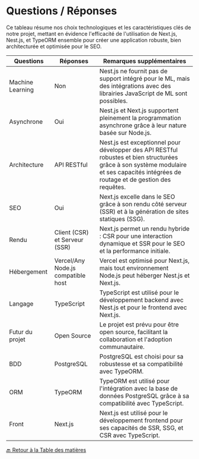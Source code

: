 # Questions / Réponses

Ce tableau résume nos choix technologiques et les caractéristiques clés de notre projet, mettant en évidence l'efficacité de l'utilisation de Next.js, Nest.js, et TypeORM ensemble pour créer une application robuste, bien architecturée et optimisée pour le SEO.

| Questions        | Réponses                           | Remarques supplémentaires                                                                                                                                                             |
| ---------------- | ---------------------------------- | ------------------------------------------------------------------------------------------------------------------------------------------------------------------------------------- |
| Machine Learning | Non                                | Nest.js ne fournit pas de support intégré pour le ML, mais des intégrations avec des librairies JavaScript de ML sont possibles.                                                      |
| Asynchrone       | Oui                                | Nest.js et Next.js supportent pleinement la programmation asynchrone grâce à leur nature basée sur Node.js.                                                                           |
| Architecture     | API RESTful                        | Nest.js est exceptionnel pour développer des API RESTful robustes et bien structurées grâce à son système modulaire et ses capacités intégrées de routage et de gestion des requêtes. |
| SEO              | Oui                                | Next.js excelle dans le SEO grâce à son rendu côté serveur (SSR) et à la génération de sites statiques (SSG).                                                                         |
| Rendu            | Client (CSR) et Serveur (SSR)      | Next.js permet un rendu hybride : CSR pour une interaction dynamique et SSR pour le SEO et la performance initiale.                                                                   |
| Hébergement      | Vercel/Any Node.js compatible host | Vercel est optimisé pour Next.js, mais tout environnement Node.js peut héberger Nest.js et Next.js.                                                                                   |
| Langage          | TypeScript                         | TypeScript est utilisé pour le développement backend avec Nest.js et pour le frontend avec Next.js.                                                                                   |
| Futur du projet  | Open Source                        | Le projet est prévu pour être open source, facilitant la collaboration et l'adoption communautaire.                                                                                   |
| BDD              | PostgreSQL                         | PostgreSQL est choisi pour sa robustesse et sa compatibilité avec TypeORM.                                                                                                            |
| ORM              | TypeORM                            | TypeORM est utilisé pour l'intégration avec la base de données PostgreSQL grâce à sa compatibilité avec TypeScript.                                                                   |
| Front            | Next.js                            | Next.js est utilisé pour le développement frontend pour ses capacités de SSR, SSG, et CSR avec TypeScript.                                                                            |


[🔙 Retour à la Table des matières](./README.md)
